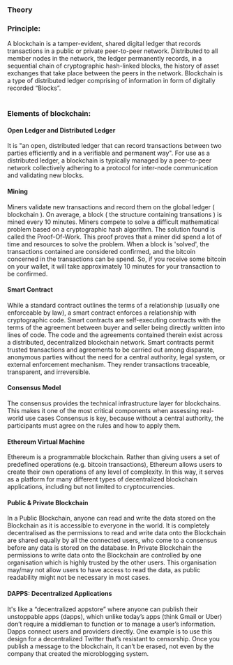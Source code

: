 ### Theory
 <h3>Principle:</h3>
                    A blockchain is a tamper-evident, shared digital ledger that records transactions in a public or private peer-to-peer network. Distributed to all member nodes in the network, the ledger permanently records, in a sequential chain of cryptographic hash-linked blocks, the history of asset exchanges that take place between the peers in the network. Blockchain is a type of distributed ledger comprising of information in form of digitally recorded “Blocks”.
                    <br>
                   <br>
                    <h3>Elements of blockchain: </h3>
                    <h4>Open Ledger and Distributed Ledger</h4>It is "an open, distributed ledger that can record transactions between two parties efficiently and in a verifiable and permanent way". For use as a distributed ledger, a blockchain is typically managed by a peer-to-peer network collectively adhering to a protocol for inter-node communication and validating new blocks.
                    <h4>Mining</h4>Miners validate new transactions and record them on the global ledger ( blockchain ). On average, a block ( the structure containing transations ) is mined every 10 minutes. Miners compete to solve a difficult mathematical problem based on a cryptographic hash algorithm. The solution found is called the Proof-Of-Work. This proof proves that a miner did spend a lot of time and resources to solve the problem. When a block is 'solved', the transactions contained are considered confirmed, and the bitcoin concerned in the transactions can be spend. So, if you receive some bitcoin on your wallet, it will take approximately 10 minutes for your transaction to be confirmed.
                    <h4>Smart Contract</h4>  While a standard contract outlines the terms of a relationship (usually one enforceable by law), a smart contract enforces a relationship with cryptographic code. Smart contracts are self-executing contracts with the terms of the agreement between buyer and seller being directly written into lines of code. The code and the agreements contained therein exist across a distributed, decentralized blockchain network. Smart contracts permit trusted transactions and agreements to be carried out among disparate, anonymous parties without the need for a central authority, legal system, or external enforcement mechanism. They render transactions traceable, transparent, and irreversible.
                     <h4>Consensus Model</h4> The consensus provides the technical infrastructure layer for blockchains. This makes it one of the most critical components when assessing real-world use cases
                     Consensus is key, because without a central authority, the participants must agree on the rules and how to apply them.
                     <h4>Ethereum Virtual Machine </h4> Ethereum is a programmable blockchain. Rather than giving users a set of predefined operations (e.g. bitcoin transactions), Ethereum allows users to create their own operations of any level of complexity. In this way, it serves as a platform for many different types of decentralized blockchain applications, including but not limited to cryptocurrencies.
                     <h4>Public & Private Blockchain </h4> In a Public Blockchain, anyone can read and write the data stored on the Blockchain as it is accessible to everyone in the world. It is completely decentralised as the permissions to read and write data onto the Blockchain are shared equally by all the connected users, who come to a consensus before any data is stored on the database.
                     In Private Blockchain the permissions to write data onto the Blockchain are controlled by one organisation which is highly trusted by the other users. This organisation may/may not allow users to have access to read the data, as public readability might not be necessary in most cases.
                     <br>
                     <h4>DAPPS: Decentralized Applications </h4>It's like a “decentralized appstore” where anyone can publish their unstoppable apps (dapps), which unlike today’s apps (think Gmail or Uber) don’t require a middleman to function or to manage a user’s information. Dapps connect users and providers directly. One example is to use this design for a decentralized Twitter that’s resistant to censorship. Once you publish a message to the blockchain, it can’t be erased, not even by the company that created the microblogging system.
                     <br><br>
                    
